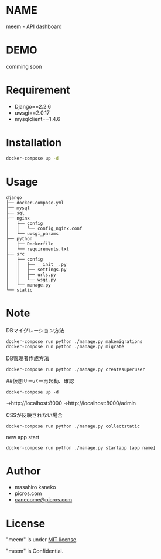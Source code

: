 
# NAME

meem - API dashboard

# DEMO
 
comming soon

# Requirement
 
* Django==2.2.6
* uwsgi==2.0.17
* mysqlclient==1.4.6
 
# Installation
 
```bash
docker-compose up -d
```

# Usage

```
django
├── docker-compose.yml
├── mysql
├── sql
├── nginx
│   ├── config
│   │   └── config_nginx.conf
│   └── uwsgi_params
├── python
│   ├── Dockerfile
│   └── requirements.txt
├── src
│   ├── config
│   │   ├── __init__.py
│   │   ├── settings.py
│   │   ├── urls.py
│   │   └── wsgi.py
│   └── manage.py
└── static
```
 
# Note
 
DBマイグレーション方法

```
docker-compose run python ./manage.py makemigrations
docker-compose run python ./manage.py migrate
```

DB管理者作成方法

```
docker-compose run python ./manage.py createsuperuser
```

##仮想サーバー再起動、確認

```
docker-compose up -d
```

→http://localhost:8000
→http://localhost:8000/admin


CSSが反映されない場合

```
docker-compose run python ./manage.py collectstatic
```

new app start

```
docker-compose run python ./manage.py startapp [app name]
```

# Author

* masahiro kaneko
* picros.com
* canecome@picros.com
 
# License

"meem" is under [MIT license](https://en.wikipedia.org/wiki/MIT_License).

"meem" is Confidential.